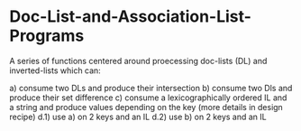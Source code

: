 # Doc-List-and-Association-List-Programs
A series of functions centered around proecessing doc-lists (DL) and inverted-lists which can:

a) consume two DLs and produce their intersection
b) consume two Dls and produce their set difference
c) consume a lexicographically ordered IL and a string and produce values depending on the key (more details in design recipe)
d.1) use a) on 2 keys and an IL
d.2) use b) on 2 keys and an IL
